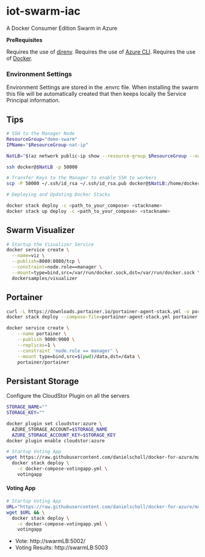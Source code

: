 # iot-swarm-iac

A Docker Consumer Edition Swarm in Azure

__PreRequisites__

Requires the use of [direnv](https://direnv.net/).
Requires the use of [Azure CLI](https://docs.microsoft.com/en-us/cli/azure/install-azure-cli?view=azure-cli-latest).
Requires the use of [Docker](https://www.docker.com/get-started).

### Environment Settings

Environment Settings are stored in the .envrc file.  When installing the swarm this file will be automatically created that then keeps locally the Service Principal information.


Tips
---

```bash
# SSH to the Manager Node
ResourceGroup="demo-swarm"
IPName="$ResourceGroup-nat-ip"

NatLB="$(az network public-ip show --resource-group $ResourceGroup --name $IPName --query ipAddress -otsv)"

ssh docker@$NatLB -p 50000
```

```bash
# Transfer Keys to the Manager to enable SSH to workers
scp -P 50000 ~/.ssh/id_rsa ~/.ssh/id_rsa.pub docker@$NatLB:/home/docker/.ssh
```

```bash
# Deploying and Updating Docker Stacks

docker stack deploy -c <path_to_your_compose> <stackname>
docker stack up deploy -c <path_to_your_compose> <stackname>
```


Swarm Visualizer
---

```bash
# Startup the Visualizer Service
docker service create \
  --name=viz \
  --publish=8080:8080/tcp \
  --constraint=node.role==manager \
  --mount=type=bind,src=/var/run/docker.sock,dst=/var/run/docker.sock \
  dockersamples/visualizer
```

Portainer
---

```bash
curl -L https://downloads.portainer.io/portainer-agent-stack.yml -o portainer-agent-stack.yml
docker stack deploy --compose-file=portainer-agent-stack.yml portainer

docker service create \
    --name portainer \
    --publish 9000:9000 \
    --replicas=1 \
    --constraint 'node.role == manager' \
    --mount type=bind,src=$(pwd)/data,dst=/data \
    portainer/portainer
```

Persistant Storage
---

Configure the CloudStor Plugin on all the servers
```bash
STORAGE_NAME=""
STORAGE_KEY=""

docker plugin set cloudstor:azure \
  AZURE_STORAGE_ACCOUNT=$STORAGE_NAME
  AZURE_STORAGE_ACCOUNT_KEY=$STORAGE_KEY
docker plugin enable cloudstor:azure
```

```bash
# Startup Voting App
wget https://raw.githubusercontent.com/danielscholl/docker-for-azure/master/apps/docker-compose-votingapp.yml && \
  docker stack deploy \
    -c docker-compose-votingapp.yml \
    votingapp
```

#### Voting App

```bash
# Startup Voting App
URL="https://raw.githubusercontent.com/danielscholl/docker-for-azure/master/apps/docker-compose-votingapp.yml"
wget $URL && \
  docker stack deploy \
    -c docker-compose-votingapp.yml \
    votingapp
```
*  Vote: http://swarmLB:5002/
*  Voting Results: http://swarmLB:5003
